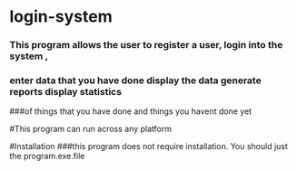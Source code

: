 # login-system
### This program allows the user to register a user, login into the system ,
### enter data that you have done display the data generate reports display statistics 
###of things that you have done and things you havent done yet

#This program can run across any platform

#Installation
###this program does not require installation.
You should just the program.exe.file
